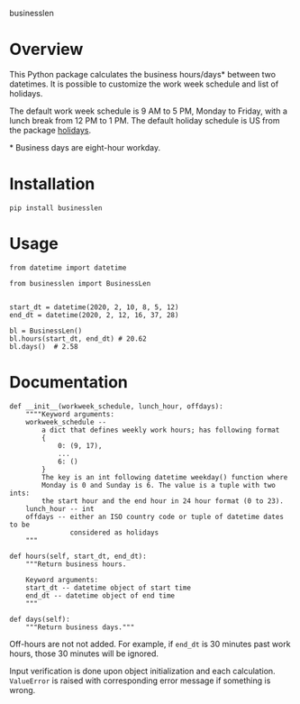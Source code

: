 businesslen

# Overview
This Python package calculates the business hours/days\* between two datetimes.
It is possible to customize the work week schedule and list of holidays.

The default work week schedule is 9 AM to 5 PM, Monday to Friday, with a lunch
break from 12 PM to 1 PM. The default holiday schedule is US from the package
[holidays](https://pypi.org/project/holidays/).

\* Business days are eight-hour workday.

# Installation
`pip install businesslen`

# Usage
```
from datetime import datetime

from businesslen import BusinessLen


start_dt = datetime(2020, 2, 10, 8, 5, 12)
end_dt = datetime(2020, 2, 12, 16, 37, 28)

bl = BusinessLen()
bl.hours(start_dt, end_dt) # 20.62
bl.days()  # 2.58
```

# Documentation
```
def __init__(workweek_schedule, lunch_hour, offdays):
    """"Keyword arguments:
    workweek_schedule --
        a dict that defines weekly work hours; has following format
        {
            0: (9, 17),
            ...
            6: ()
        }
        The key is an int following datetime weekday() function where
        Monday is 0 and Sunday is 6. The value is a tuple with two ints:
        the start hour and the end hour in 24 hour format (0 to 23).
    lunch_hour -- int
    offdays -- either an ISO country code or tuple of datetime dates to be
               considered as holidays
    """

def hours(self, start_dt, end_dt):
    """Return business hours.

    Keyword arguments:
    start_dt -- datetime object of start time
    end_dt -- datetime object of end time
    """

def days(self):
    """Return business days."""
```

Off-hours are not not added. For example, if `end_dt` is 30 minutes past work
hours, those 30 minutes will be ignored.

Input verification is done upon object initialization and each calculation.
`ValueError` is raised with corresponding error message if something is wrong.
